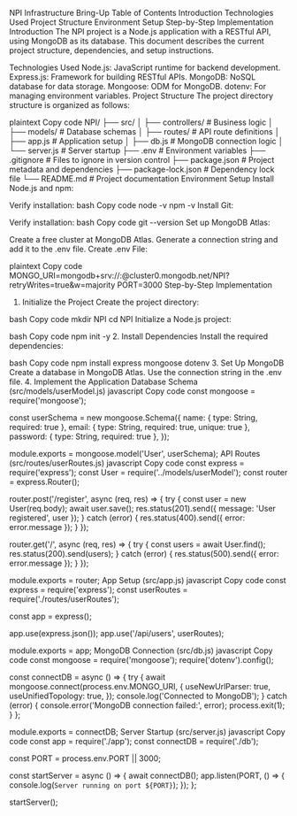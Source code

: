 NPI Infrastructure Bring-Up
Table of Contents
Introduction
Technologies Used
Project Structure
Environment Setup
Step-by-Step Implementation
Introduction
The NPI project is a Node.js application with a RESTful API, using MongoDB as its database. This document describes the current project structure, dependencies, and setup instructions.

Technologies Used
Node.js: JavaScript runtime for backend development.
Express.js: Framework for building RESTful APIs.
MongoDB: NoSQL database for data storage.
Mongoose: ODM for MongoDB.
dotenv: For managing environment variables.
Project Structure
The project directory structure is organized as follows:

plaintext
Copy code
NPI/
├── src/
│   ├── controllers/       # Business logic
│   ├── models/            # Database schemas
│   ├── routes/            # API route definitions
│   ├── app.js             # Application setup
│   ├── db.js              # MongoDB connection logic
│   └── server.js          # Server startup
├── .env                   # Environment variables
├── .gitignore             # Files to ignore in version control
├── package.json           # Project metadata and dependencies
├── package-lock.json      # Dependency lock file
└── README.md              # Project documentation
Environment Setup
Install Node.js and npm:

Verify installation:
bash
Copy code
node -v
npm -v
Install Git:

Verify installation:
bash
Copy code
git --version
Set up MongoDB Atlas:

Create a free cluster at MongoDB Atlas.
Generate a connection string and add it to the .env file.
Create .env File:

plaintext
Copy code
MONGO_URI=mongodb+srv://<username>:<password>@cluster0.mongodb.net/NPI?retryWrites=true&w=majority
PORT=3000
Step-by-Step Implementation
1. Initialize the Project
Create the project directory:

bash
Copy code
mkdir NPI
cd NPI
Initialize a Node.js project:

bash
Copy code
npm init -y
2. Install Dependencies
Install the required dependencies:

bash
Copy code
npm install express mongoose dotenv
3. Set Up MongoDB
Create a database in MongoDB Atlas.
Use the connection string in the .env file.
4. Implement the Application
Database Schema (src/models/userModel.js)
javascript
Copy code
const mongoose = require('mongoose');

const userSchema = new mongoose.Schema({
    name: { type: String, required: true },
    email: { type: String, required: true, unique: true },
    password: { type: String, required: true },
});

module.exports = mongoose.model('User', userSchema);
API Routes (src/routes/userRoutes.js)
javascript
Copy code
const express = require('express');
const User = require('../models/userModel');
const router = express.Router();

router.post('/register', async (req, res) => {
    try {
        const user = new User(req.body);
        await user.save();
        res.status(201).send({ message: 'User registered', user });
    } catch (error) {
        res.status(400).send({ error: error.message });
    }
});

router.get('/', async (req, res) => {
    try {
        const users = await User.find();
        res.status(200).send(users);
    } catch (error) {
        res.status(500).send({ error: error.message });
    }
});

module.exports = router;
App Setup (src/app.js)
javascript
Copy code
const express = require('express');
const userRoutes = require('./routes/userRoutes');

const app = express();

app.use(express.json());
app.use('/api/users', userRoutes);

module.exports = app;
MongoDB Connection (src/db.js)
javascript
Copy code
const mongoose = require('mongoose');
require('dotenv').config();

const connectDB = async () => {
    try {
        await mongoose.connect(process.env.MONGO_URI, {
            useNewUrlParser: true,
            useUnifiedTopology: true,
        });
        console.log('Connected to MongoDB');
    } catch (error) {
        console.error('MongoDB connection failed:', error);
        process.exit(1);
    }
};

module.exports = connectDB;
Server Startup (src/server.js)
javascript
Copy code
const app = require('./app');
const connectDB = require('./db');

const PORT = process.env.PORT || 3000;

const startServer = async () => {
    await connectDB();
    app.listen(PORT, () => {
        console.log(`Server running on port ${PORT}`);
    });
};

startServer();